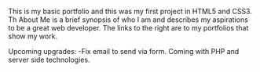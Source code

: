 This is my basic portfolio and this was my first project in HTML5 and CSS3.
Th About Me is a brief synopsis of who I am and describes my aspirations to be a great web developer. 
The links to the right are to my portfolios that show my work.

Upcoming upgrades:
-Fix email to send via form. Coming with PHP and server side technologies.
